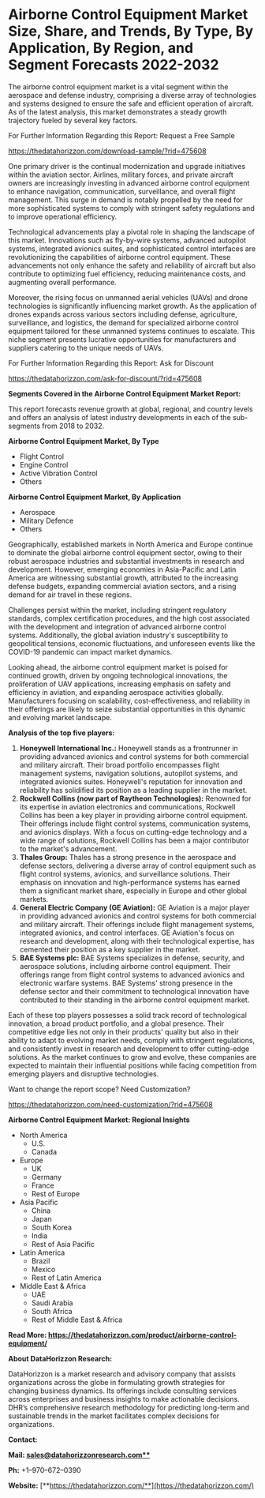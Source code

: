 ﻿#
# **Airborne Control Equipment Market Size, Share, and Trends, By Type, By Application, By Region, and Segment Forecasts 2022-2032**
The airborne control equipment market is a vital segment within the aerospace and defense industry, comprising a diverse array of technologies and systems designed to ensure the safe and efficient operation of aircraft. As of the latest analysis, this market demonstrates a steady growth trajectory fueled by several key factors.

For Further Information Regarding this Report: Request a Free Sample

<https://thedatahorizzon.com/download-sample/?rid=475608>



One primary driver is the continual modernization and upgrade initiatives within the aviation sector. Airlines, military forces, and private aircraft owners are increasingly investing in advanced airborne control equipment to enhance navigation, communication, surveillance, and overall flight management. This surge in demand is notably propelled by the need for more sophisticated systems to comply with stringent safety regulations and to improve operational efficiency.

Technological advancements play a pivotal role in shaping the landscape of this market. Innovations such as fly-by-wire systems, advanced autopilot systems, integrated avionics suites, and sophisticated control interfaces are revolutionizing the capabilities of airborne control equipment. These advancements not only enhance the safety and reliability of aircraft but also contribute to optimizing fuel efficiency, reducing maintenance costs, and augmenting overall performance.

Moreover, the rising focus on unmanned aerial vehicles (UAVs) and drone technologies is significantly influencing market growth. As the application of drones expands across various sectors including defense, agriculture, surveillance, and logistics, the demand for specialized airborne control equipment tailored for these unmanned systems continues to escalate. This niche segment presents lucrative opportunities for manufacturers and suppliers catering to the unique needs of UAVs.

For Further Information Regarding this Report: Ask for Discount

<https://thedatahorizzon.com/ask-for-discount/?rid=475608>



**Segments Covered in the Airborne Control Equipment Market Report:**

This report forecasts revenue growth at global, regional, and country levels and offers an analysis of latest industry developments in each of the sub-segments from 2018 to 2032.

**Airborne Control Equipment Market, By Type**

- Flight Control
- Engine Control
- Active Vibration Control
- Others

**Airborne Control Equipment Market, By Application**

- Aerospace
- Military Defence
- Others

Geographically, established markets in North America and Europe continue to dominate the global airborne control equipment sector, owing to their robust aerospace industries and substantial investments in research and development. However, emerging economies in Asia-Pacific and Latin America are witnessing substantial growth, attributed to the increasing defense budgets, expanding commercial aviation sectors, and a rising demand for air travel in these regions.

Challenges persist within the market, including stringent regulatory standards, complex certification procedures, and the high cost associated with the development and integration of advanced airborne control systems. Additionally, the global aviation industry's susceptibility to geopolitical tensions, economic fluctuations, and unforeseen events like the COVID-19 pandemic can impact market dynamics.

Looking ahead, the airborne control equipment market is poised for continued growth, driven by ongoing technological innovations, the proliferation of UAV applications, increasing emphasis on safety and efficiency in aviation, and expanding aerospace activities globally. Manufacturers focusing on scalability, cost-effectiveness, and reliability in their offerings are likely to seize substantial opportunities in this dynamic and evolving market landscape.

**Analysis of the top five players:**

1. **Honeywell International Inc.:** Honeywell stands as a frontrunner in providing advanced avionics and control systems for both commercial and military aircraft. Their broad portfolio encompasses flight management systems, navigation solutions, autopilot systems, and integrated avionics suites. Honeywell's reputation for innovation and reliability has solidified its position as a leading supplier in the market.
1. **Rockwell Collins (now part of Raytheon Technologies):** Renowned for its expertise in aviation electronics and communications, Rockwell Collins has been a key player in providing airborne control equipment. Their offerings include flight control systems, communication systems, and avionics displays. With a focus on cutting-edge technology and a wide range of solutions, Rockwell Collins has been a major contributor to the market's advancement.
1. **Thales Group:** Thales has a strong presence in the aerospace and defense sectors, delivering a diverse array of control equipment such as flight control systems, avionics, and surveillance solutions. Their emphasis on innovation and high-performance systems has earned them a significant market share, especially in Europe and other global markets.
1. **General Electric Company (GE Aviation):** GE Aviation is a major player in providing advanced avionics and control systems for both commercial and military aircraft. Their offerings include flight management systems, integrated avionics, and control interfaces. GE Aviation's focus on research and development, along with their technological expertise, has cemented their position as a key supplier in the market.
1. **BAE Systems plc:** BAE Systems specializes in defense, security, and aerospace solutions, including airborne control equipment. Their offerings range from flight control systems to advanced avionics and electronic warfare systems. BAE Systems' strong presence in the defense sector and their commitment to technological innovation have contributed to their standing in the airborne control equipment market.

Each of these top players possesses a solid track record of technological innovation, a broad product portfolio, and a global presence. Their competitive edge lies not only in their products' quality but also in their ability to adapt to evolving market needs, comply with stringent regulations, and consistently invest in research and development to offer cutting-edge solutions. As the market continues to grow and evolve, these companies are expected to maintain their influential positions while facing competition from emerging players and disruptive technologies.



Want to change the report scope? Need Customization?

<https://thedatahorizzon.com/need-customization/?rid=475608>



**Airborne Control Equipment Market: Regional Insights**

- North America
  - U.S.
  - Canada
- Europe
  - UK
  - Germany
  - France
  - Rest of Europe
- Asia Pacific
  - China
  - Japan
  - South Korea
  - India
  - Rest of Asia Pacific
- Latin America
  - Brazil
  - Mexico
  - Rest of Latin America
- Middle East & Africa
  - UAE
  - Saudi Arabia
  - South Africa
  - Rest of Middle East & Africa

**Read More: https://thedatahorizzon.com/product/airborne-control-equipment/**

**About DataHorizzon Research:**

DataHorizzon is a market research and advisory company that assists organizations across the globe in formulating growth strategies for changing business dynamics. Its offerings include consulting services across enterprises and business insights to make actionable decisions. DHR’s comprehensive research methodology for predicting long-term and sustainable trends in the market facilitates complex decisions for organizations.

**Contact:**

**Mail: [sales@datahorizzonresearch.com**](mailto:sales@datahorizzonresearch.com)**

**Ph:** +1–970–672–0390

**Website:** [**https://thedatahorizzon.com/**](https://thedatahorizzon.com/)


